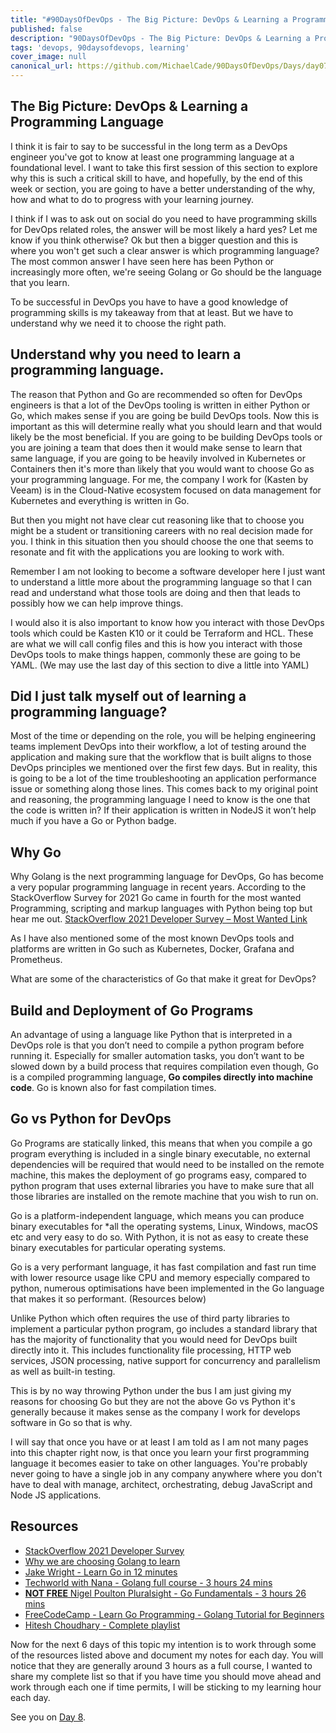 ```yaml
---
title: "#90DaysOfDevOps - The Big Picture: DevOps & Learning a Programming Language - Day 7"
published: false
description: "90DaysOfDevOps - The Big Picture: DevOps & Learning a Programming Language"
tags: 'devops, 90daysofdevops, learning'
cover_image: null
canonical_url: https://github.com/MichaelCade/90DaysOfDevOps/Days/day07.md 
---
```

## The Big Picture: DevOps & Learning a Programming Language

I think it is fair to say to be successful in the long term as a DevOps engineer you've got to know at least one programming language at a foundational level. I want to take this first session of this section to explore why this is such a critical skill to have, and hopefully, by the end of this week or section, you are going to have a better understanding of the why, how and what to do to progress with your learning journey. 

I think if I was to ask out on social do you need to have programming skills for DevOps related roles, the answer will be most likely a hard yes? Let me know if you think otherwise? Ok but then a bigger question and this is where you won't get such a clear answer is which programming language?  The most common answer I have seen here has been Python or increasingly more often, we're seeing Golang or Go should be the language that you learn. 

To be successful in DevOps you have to have a good knowledge of programming skills is my takeaway from that at least. But we have to understand why we need it to choose the right path. 

## Understand why you need to learn a programming language. 

The reason that Python and Go are recommended so often for DevOps engineers is that a lot of the DevOps tooling is written in either Python or Go, which makes sense if you are going be build DevOps tools. Now this is important as this will determine really what you should learn and that would likely be the most beneficial. If you are going to be building DevOps tools or you are joining a team that does then it would make sense to learn that same language, if you are going to be heavily involved in Kubernetes or Containers then it's more than likely that you would want to choose Go as your programming language. For me, the company I work for (Kasten by Veeam) is in the Cloud-Native ecosystem focused on data management for Kubernetes and everything is written in Go. 

But then you might not have clear cut reasoning like that to choose you might be a student or transitioning careers with no real decision made for you. I think in this situation then you should choose the one that seems to resonate and fit with the applications you are looking to work with. 

Remember I am not looking to become a software developer here I just want to understand a little more about the programming language so that I can read and understand what those tools are doing and then that leads to possibly how we can help improve things. 

I would also it is also important to know how you interact with those DevOps tools which could be Kasten K10 or it could be Terraform and HCL. These are what we will call config files and this is how you interact with those DevOps tools to make things happen, commonly these are going to be YAML. (We may use the last day of this section to dive a little into YAML) 

## Did I just talk myself out of learning a programming language?

Most of the time or depending on the role, you will be helping engineering teams implement DevOps into their workflow, a lot of testing around the application and making sure that the workflow that is built aligns to those DevOps principles we mentioned over the first few days. But in reality, this is going to be a lot of the time troubleshooting an application performance issue or something along those lines. This comes back to my original point and reasoning, the programming language I need to know is the one that the code is written in? If their application is written in NodeJS it won’t help much if you have a Go or Python badge. 

## Why Go 

Why Golang is the next programming language for DevOps, Go has become a very popular programming language in recent years. According to the StackOverflow Survey for 2021 Go came in fourth for the most wanted Programming, scripting and markup languages with Python being top but hear me out. [StackOverflow 2021 Developer Survey – Most Wanted Link](https://insights.stackoverflow.com/survey/2021#section-most-loved-dreaded-and-wanted-programming-scripting-and-markup-languages)

As I have also mentioned some of the most known DevOps tools and platforms are written in Go such as Kubernetes, Docker, Grafana and Prometheus. 

What are some of the characteristics of Go that make it great for DevOps?

## Build and Deployment of Go Programs 
An advantage of using a language like Python that is interpreted in a DevOps role is that you don’t need to compile a python program before running it. Especially for smaller automation tasks, you don’t want to be slowed down by a build process that requires compilation even though, Go is a compiled programming language, **Go compiles directly into machine code**.  Go is known also for fast compilation times. 

## Go vs Python for DevOps 

Go Programs are statically linked, this means that when you compile a go program everything is included in a single binary executable, no external dependencies will be required that would need to be installed on the remote machine, this makes the deployment of go programs easy, compared to python program that uses external libraries you have to make sure that all those libraries are installed on the remote machine that you wish to run on. 

Go is a platform-independent language, which means you can produce binary executables for *all the operating systems, Linux, Windows, macOS etc and very easy to do so. With Python, it is not as easy to create these binary executables for particular operating systems. 

Go is a very performant language, it has fast compilation and fast run time with lower resource usage like CPU and memory especially compared to python, numerous optimisations have been implemented in the Go language that makes it so performant. (Resources below) 

Unlike Python which often requires the use of third party libraries to implement a particular python program, go includes a standard library that has the majority of functionality that you would need for DevOps built directly into it. This includes functionality file processing, HTTP web services, JSON processing, native support for concurrency and parallelism as well as built-in testing. 

This is by no way throwing Python under the bus I am just giving my reasons for choosing Go but they are not the above Go vs Python it's generally because it makes sense as the company I work for develops software in Go so that is why. 

I will say that once you have or at least I am told as I am not many pages into this chapter right now, is that once you learn your first programming language it becomes easier to take on other languages. You're probably never going to have a single job in any company anywhere where you don't have to deal with manage, architect, orchestrating, debug JavaScript and Node JS applications. 

## Resources

- [StackOverflow 2021 Developer Survey](https://insights.stackoverflow.com/survey/2021)
- [Why we are choosing Golang to learn](https://www.youtube.com/watch?v=7pLqIIAqZD4&t=9s)
- [Jake Wright - Learn Go in 12 minutes](https://www.youtube.com/watch?v=C8LgvuEBraI&t=312s) 
- [Techworld with Nana - Golang full course - 3 hours 24 mins](https://www.youtube.com/watch?v=yyUHQIec83I) 
- [**NOT FREE** Nigel Poulton Pluralsight - Go Fundamentals - 3 hours 26 mins](https://www.pluralsight.com/courses/go-fundamentals) 
- [FreeCodeCamp -  Learn Go Programming - Golang Tutorial for Beginners](https://www.youtube.com/watch?v=YS4e4q9oBaU&t=1025s) 
- [Hitesh Choudhary - Complete playlist](https://www.youtube.com/playlist?list=PLRAV69dS1uWSR89FRQGZ6q9BR2b44Tr9N) 

Now for the next 6 days of this topic my intention is to work through some of the resources listed above and document my notes for each day. You will notice that they are generally around 3 hours as a full course, I wanted to share my complete list so that if you have time you should move ahead and work through each one if time permits, I will be sticking to my learning hour each day. 

See you on [Day 8](day08.md). 
